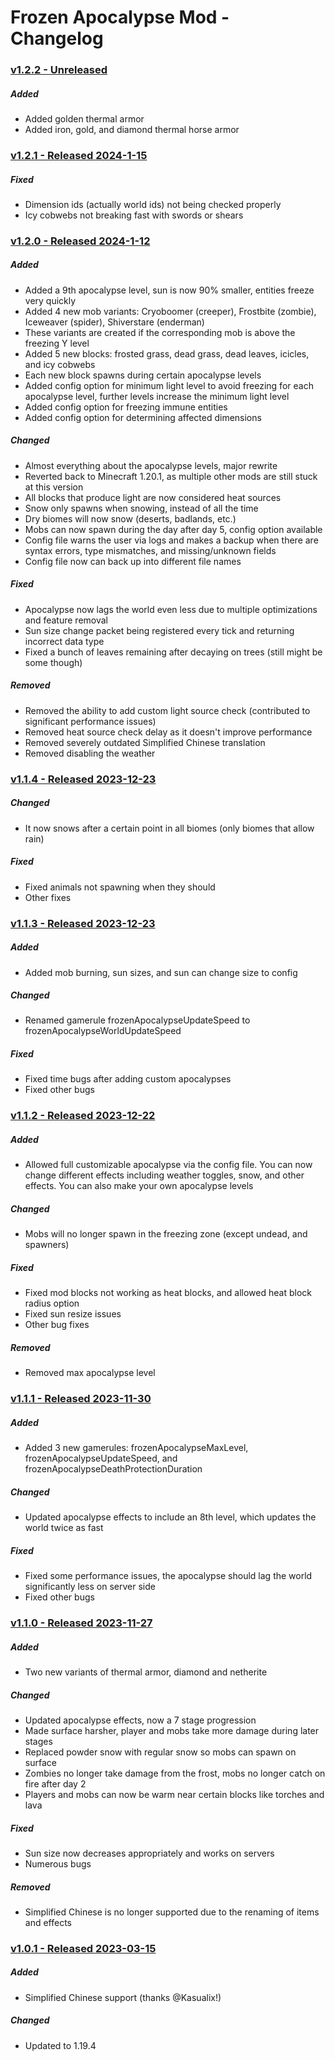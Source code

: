 # Frozen Apocalypse Mod - Changelog

### <ins>v1.2.2 - Unreleased</ins>

##### Added
- Added golden thermal armor
- Added iron, gold, and diamond thermal horse armor

### <ins>v1.2.1 - Released 2024-1-15</ins>

##### Fixed
- Dimension ids (actually world ids) not being checked properly
- Icy cobwebs not breaking fast with swords or shears

### <ins>v1.2.0 - Released 2024-1-12</ins>

##### Added
- Added a 9th apocalypse level, sun is now 90% smaller, entities freeze very quickly
- Added 4 new mob variants: Cryoboomer (creeper), Frostbite (zombie), Iceweaver (spider), Shiverstare (enderman)
- These variants are created if the corresponding mob is above the freezing Y level
- Added 5 new blocks: frosted grass, dead grass, dead leaves, icicles, and icy cobwebs
- Each new block spawns during certain apocalypse levels
- Added config option for minimum light level to avoid freezing for each apocalypse level, further levels increase the minimum light level
- Added config option for freezing immune entities
- Added config option for determining affected dimensions

##### Changed
- Almost everything about the apocalypse levels, major rewrite
- Reverted back to Minecraft 1.20.1, as multiple other mods are still stuck at this version
- All blocks that produce light are now considered heat sources
- Snow only spawns when snowing, instead of all the time
- Dry biomes will now snow (deserts, badlands, etc.)
- Mobs can now spawn during the day after day 5, config option available
- Config file warns the user via logs and makes a backup when there are syntax errors, type mismatches, and missing/unknown fields
- Config file now can back up into different file names

##### Fixed
- Apocalypse now lags the world even less due to multiple optimizations and feature removal
- Sun size change packet being registered every tick and returning incorrect data type
- Fixed a bunch of leaves remaining after decaying on trees (still might be some though)

##### Removed
- Removed the ability to add custom light source check (contributed to significant performance issues)
- Removed heat source check delay as it doesn't improve performance
- Removed severely outdated Simplified Chinese translation
- Removed disabling the weather

### <ins>v1.1.4 - Released 2023-12-23</ins>

##### Changed
- It now snows after a certain point in all biomes (only biomes that allow rain)

##### Fixed
- Fixed animals not spawning when they should
- Other fixes

### <ins>v1.1.3 - Released 2023-12-23</ins>

##### Added
- Added mob burning, sun sizes, and sun can change size to config

##### Changed
- Renamed gamerule frozenApocalypseUpdateSpeed to frozenApocalypseWorldUpdateSpeed

##### Fixed
- Fixed time bugs after adding custom apocalypses
- Fixed other bugs


### <ins>v1.1.2 - Released 2023-12-22</ins>

##### Added
- Allowed full customizable apocalypse via the config file. You can now change different effects including weather toggles, snow, and other effects. You can also make your own apocalypse levels

##### Changed
- Mobs will no longer spawn in the freezing zone (except undead, and spawners)

##### Fixed
- Fixed mod blocks not working as heat blocks, and allowed heat block radius option
- Fixed sun resize issues
- Other bug fixes

##### Removed
- Removed max apocalypse level


### <ins>v1.1.1 - Released 2023-11-30</ins>

##### Added
- Added 3 new gamerules: frozenApocalypseMaxLevel, frozenApocalypseUpdateSpeed, and frozenApocalypseDeathProtectionDuration

##### Changed
- Updated apocalypse effects to include an 8th level, which updates the world twice as fast

##### Fixed
- Fixed some performance issues, the apocalypse should lag the world significantly less on server side
- Fixed other bugs


### <ins>v1.1.0 - Released 2023-11-27</ins>


##### Added
- Two new variants of thermal armor, diamond and netherite

##### Changed
- Updated apocalypse effects, now a 7 stage progression
- Made surface harsher, player and mobs take more damage during later stages
- Replaced powder snow with regular snow so mobs can spawn on surface
- Zombies no longer take damage from the frost, mobs no longer catch on fire after day 2
- Players and mobs can now be warm near certain blocks like torches and lava

##### Fixed
- Sun size now decreases appropriately and works on servers
- Numerous bugs

##### Removed
- Simplified Chinese is no longer supported due to the renaming of items and effects

### <ins>v1.0.1 - Released 2023-03-15</ins>

##### Added
- Simplified Chinese support (thanks @Kasualix!)

##### Changed
- Updated to 1.19.4
